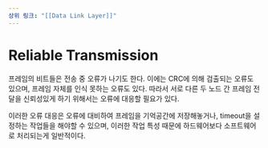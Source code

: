 ```yaml
---
상위 링크: "[[Data Link Layer]]"
---
```

# Reliable Transmission

프레임의 비트들은 전송 중 오류가 나기도 한다. 이에는 CRC에 의해 검출되는 오류도 있으며, 프레임 자체를 인식 못하는 오류도 있다. 따라서 서로 다른 두 노드 간 프레임 전달을 신뢰성있게 하기 위해서는 오류에 대응할 필요가 있다.

이러한 오류 대응은 오류에 대비하여 프레임을 기억공간에 저장해놓거나, timeout을 설정하는 작업들을 해야할 수 있으며, 이러한 작업 특성 때문에 하드웨어보다 소프트웨어로 처리되는게 일반적이다.